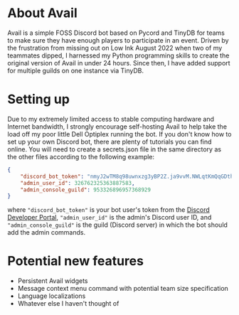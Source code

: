 # About Avail
Avail is a simple FOSS Discord bot based on Pycord and TinyDB for teams to make sure they have enough players to participate in an event.
Driven by the frustration from missing out on Low Ink August 2022 when two of my teammates dipped, I harnessed my Python programming skills to create the original version of Avail in under 24 hours.
Since then, I have added support for multiple guilds on one instance via TinyDB.

# Setting up
Due to my extremely limited access to stable computing hardware and Internet bandwidth, I strongly encourage self-hosting Avail to help take the load off my poor little Dell Optiplex running the bot.
If you don't know how to set up your own Discord bot, there are plenty of tutorials you can find online.
You will need to create a secrets.json file in the same directory as the other files according to the following example:
```json
{
    "discord_bot_token": "nmyJ2wTM8q98uwnxzg3yBP2Z.ja9vvM.NWLqtKmQqGDthhS8jbVBbwSti7jMc5BFJmfrf8",
    "admin_user_id": 326762325363887583,
    "admin_console_guild": 953326896957368929
}
```
where `"discord_bot_token"` is your bot user's token from the [Discord Developer Portal](https://discord.com/developers/applications), `"admin_user_id"` is the admin's Discord user ID, and `"admin_console_guild"` is the guild (Discord server) in which the bot should add the admin commands.

# Potential new features
- Persistent Avail widgets
- Message context menu command with potential team size specification
- Language localizations
- Whatever else I haven't thought of
